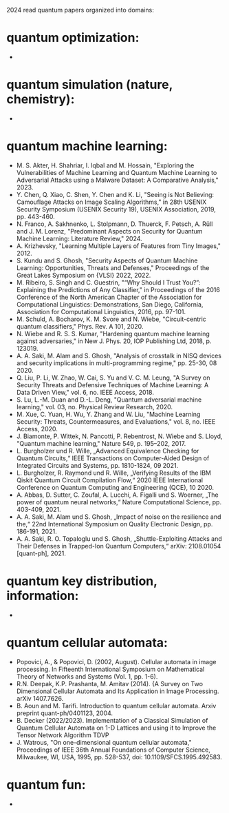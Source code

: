 2024 read quantum papers organized into domains:
# quantum optimization:
  -
# quantum simulation (nature, chemistry):
  -
# quantum machine learning:
  - M. S. Akter, H. Shahriar, I. Iqbal and M. Hossain, "Exploring the Vulnerabilities of Machine Learning and Quantum Machine Learning to Adversarial Attacks using a Malware Dataset: A Comparative Analysis," 2023.  
  - Y. Chen, Q. Xiao, C. Shen, Y. Chen and K. Li, "Seeing is Not Believing: Camouflage Attacks on Image Scaling Algorithms," in 28th USENIX Security Symposium (USENIX Security 19), USENIX Association, 2019, pp. 443-460. 
  - N. Franco, A. Sakhnenko, L. Stolpmann, D. Thuerck, F. Petsch, A. Rüll and J. M. Lorenz, "Predominant Aspects on Security for Quantum Machine Learning: Literature Review," 2024.   
  - A. Krizhevsky, "Learning Multiple Layers of Features from Tiny Images," 2012.   
  - S. Kundu and S. Ghosh, "Security Aspects of Quantum Machine Learning: Opportunities, Threats and Defenses," Proceedings of the Great Lakes Symposium on {VLSI} 2022, 2022.    
  - M. Ribeiro, S. Singh and C. Guestrin, "“Why Should I Trust You?”: Explaining the Predictions of Any Classifier," in Proceedings of the 2016 Conference of the North American Chapter of the Association for Computational Linguistics: Demonstrations, San Diego, California, Association for Computational Linguistics, 2016, pp. 97-101. 
  - M. Schuld, A. Bocharov, K. M. Svore and N. Wiebe, "Circuit-centric quantum classifiers," Phys. Rev. A 101, 2020.   
  - N. Wiebe and R. S. S. Kumar, "Hardening quantum machine learning against adversaries," in New J. Phys. 20, IOP Publishing Ltd, 2018, p. 123019.   
  - A. A. Saki, M. Alam and S. Ghosh, "Analysis of crosstalk in NISQ devices and security implications in multi-programming regime," pp. 25-30, 08 2020.  
  - Q. Liu, P. Li, W. Zhao, W. Cai, S. Yu and V. C. M. Leung, "A Survey on Security Threats and Defensive Techniques of Machine Learning: A Data Driven View," vol. 6, no. IEEE Access, 2018.  
  - S. Lu, L.-M. Duan and D.-L. Deng, "Quantum adversarial machine learning," vol. 03, no. Physical Review Research, 2020.  
  - M. Xue, C. Yuan, H. Wu, Y. Zhang and W. Liu, "Machine Learning Security: Threats, Countermeasures, and Evaluations," vol. 8, no. IEEE Access, 2020.  
  - J. Biamonte, P. Wittek, N. Pancotti, P. Rebentrost, N. Wiebe and S. Lloyd, "Quantum machine learning," Nature 549, p. 195–202, 2017.  
  - L. Burgholzer und R. Wille, „Advanced Equivalence Checking for Quantum Circuits,“ IEEE Transactions on Computer-Aided Design of Integrated Circuits and Systems, pp. 1810-1824, 09 2021.  
  - L. Burgholzer, R. Raymond und R. Wille, „Verifying Results of the IBM Qiskit Quantum Circuit Compilation Flow,“ 2020 IEEE International Conference on Quantum Computing and Engineering (QCE), 10 2020.  
  - A. Abbas, D. Sutter, C. Zoufal, A. Lucchi, A. Figalli und S. Woerner, „The power of quantum neural networks,“ Nature Computational Science, pp. 403-409, 2021.  
  - A. A. Saki, M. Alam und S. Ghosh, „Impact of noise on the resilience and the,“ 22nd International Symposium on Quality Electronic Design, pp. 186-191, 2021.  
  - A. A. Saki, R. O. Topaloglu und S. Ghosh, „Shuttle-Exploiting Attacks and Their Defenses in Trapped-Ion Quantum Computers,“ arXiv: 2108.01054 [quant-ph], 2021.  

# quantum key distribution, information:
  -
# quantum cellular automata:
  - Popovici, A., & Popovici, D. (2002, August). Cellular automata in image processing. In Fifteenth International Symposium on Mathematical Theory of Networks and Systems (Vol. 1, pp. 1-6).
  - R.N. Deepak, K.P. Prashanta, M. Amitav (2014). {A Survey on Two Dimensional Cellular Automata and Its Application in Image Processing. arXiv 1407.7626.
  - B. Aoun and M. Tarifi. Introduction to quantum cellular automata. Arxiv preprint quant-ph/0401123, 2004.
  - B. Decker (2022/2023). Implementation of a Classical Simulation of Quantum Cellular Automata on 1-D Lattices and using it to Improve the Tensor Network Algorithm TDVP
  - J. Watrous, "On one-dimensional quantum cellular automata," Proceedings of IEEE 36th Annual Foundations of Computer Science, Milwaukee, WI, USA, 1995, pp. 528-537, doi: 10.1109/SFCS.1995.492583.
# quantum fun:
  -
